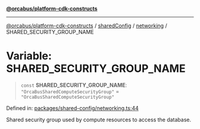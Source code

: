 [**@orcabus/platform-cdk-constructs**](../../../../../../README.md)

***

[@orcabus/platform-cdk-constructs](../../../../../../README.md) / [sharedConfig](../../../README.md) / [networking](../README.md) / SHARED\_SECURITY\_GROUP\_NAME

# Variable: SHARED\_SECURITY\_GROUP\_NAME

> `const` **SHARED\_SECURITY\_GROUP\_NAME**: `"OrcaBusSharedComputeSecurityGroup"` = `"OrcaBusSharedComputeSecurityGroup"`

Defined in: [packages/shared-config/networking.ts:44](https://github.com/OrcaBus/platform-cdk-constructs/blob/main/packages/shared-config/networking.ts#L44)

Shared security group used by compute resources to access the database.
